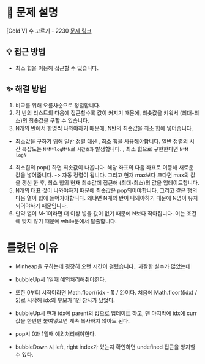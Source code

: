 # 📌 문제 설명

[Gold V] 수 고르기 - 2230
[문제 링크](https://www.acmicpc.net/problem/2230)

## 💡 접근 방법

- 최소 힙을 이용해 접근할 수 있습니다.

## ✨ 해결 방법

1. 비교를 위해 오름차순으로 정렬합니다.
2. 각 반의 리스트의 다음에 접근할수록 값이 커지기 때문에, 최솟값을 키워서 (최대-최소)의 최솟값을 구할 수 있습니다.
3. N개의 반에서 한명씩 나와야하기 때문에, N반의 최솟값을 최소 힙에 넣어줍니다.

- 최소값을 구하기 위해 일반 정렬 대신 , 최소 힙을 사용해야합니다. 일반 정렬의 시간 복잡도는 `N*M*logM*N`로 `시간초과` 발생합니다. , 최소 힙으로 구현한다면 `N*M logN`

4. 최소힙의 pop() 하면 최솟값이 나옵니다. 해당 좌표의 다음 좌표로 이동해 새로운 값을 넣어줍니다. -> 자동 정렬이 됩니다. 그리고 현재 max보다 크다면 max의 값을 갱신 한 후, 최소 힙의 현재 최솟값에 접근해 (최대-최소)의 값을 업데이트합니다.
5. N개의 대표 값이 나와야하기 때문에 최솟값은 pop되어야합니다. 그리고 같은 행의 다음 열이 힙에 들어가야합니다. 왜냐면 N개의 반이 나와야하기 때문에 N명이 유지되어야하기 때문입니다.
6. 만약 열이 M-1이라면 더 이상 넣을 값이 없기 때문에 N보다 작아집니다. 이는 조건에 맞지 않기 때문에 while문에서 탈출합니다.

# 틀렸던 이유

- Minheap을 구하는데 굉장히 오랜 시간이 걸렸습니다.. 자잘한 실수가 많았는데
- bubbleUp시 1일때 예외처리해줘야한다.
- 또한 0부터 시작이라면 Math.floor((idx - 1) / 2)이다. 처음에 Math.floor((idx) / 2)로 시작해 idx의 부모가 1인 참사가 났었다.
- bubbleUp시 현재 idx에 parent의 값으로 업데이트 하고, 맨 마지막에 idx에 curr 값을 한번만 붙여넣으면 계속 복사하지 않아도 된다.
- pop시 0과 1일때 예외처리해야한다.

- bubbleDown 시 left, right index가 있는지 확인하면 undefined 접근을 방지할 수 있다.
